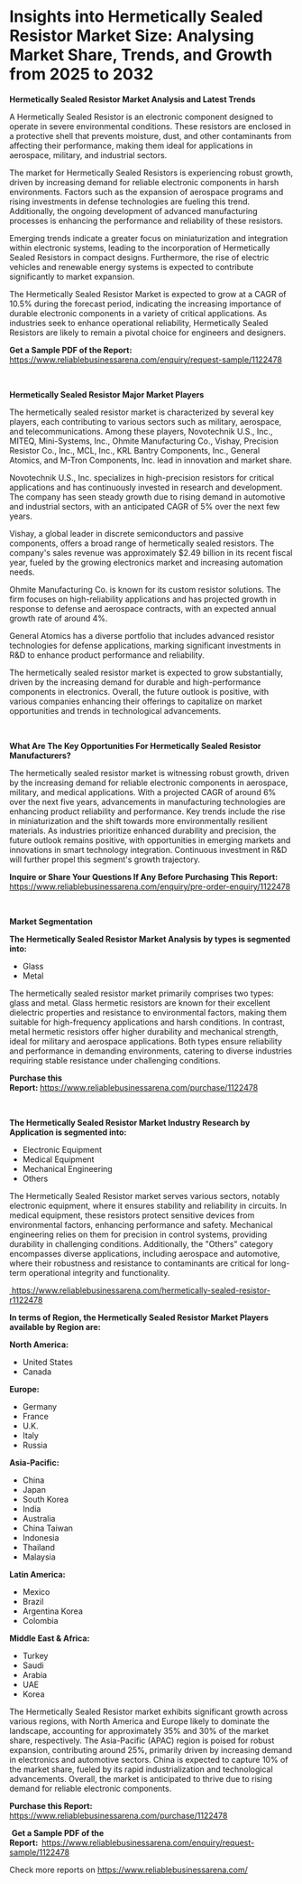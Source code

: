 <p><h1>Insights into Hermetically Sealed Resistor Market Size: Analysing Market Share, Trends, and Growth from 2025 to 2032</h1></p><p><strong>Hermetically Sealed Resistor Market Analysis and Latest Trends</strong></p>
<p><p>A Hermetically Sealed Resistor is an electronic component designed to operate in severe environmental conditions. These resistors are enclosed in a protective shell that prevents moisture, dust, and other contaminants from affecting their performance, making them ideal for applications in aerospace, military, and industrial sectors.</p><p>The market for Hermetically Sealed Resistors is experiencing robust growth, driven by increasing demand for reliable electronic components in harsh environments. Factors such as the expansion of aerospace programs and rising investments in defense technologies are fueling this trend. Additionally, the ongoing development of advanced manufacturing processes is enhancing the performance and reliability of these resistors.</p><p>Emerging trends indicate a greater focus on miniaturization and integration within electronic systems, leading to the incorporation of Hermetically Sealed Resistors in compact designs. Furthermore, the rise of electric vehicles and renewable energy systems is expected to contribute significantly to market expansion.</p><p>The Hermetically Sealed Resistor Market is expected to grow at a CAGR of 10.5% during the forecast period, indicating the increasing importance of durable electronic components in a variety of critical applications. As industries seek to enhance operational reliability, Hermetically Sealed Resistors are likely to remain a pivotal choice for engineers and designers.</p></p>
<p><strong>Get a Sample PDF of the Report:&nbsp;</strong> <a href="https://www.reliablebusinessarena.com/enquiry/request-sample/1122478?utm_campaign=3041&utm_medium=2&utm_source=Github&utm_content=ia&utm_term=07042025&utm_id=hermetically-sealed-resistor">https://www.reliablebusinessarena.com/enquiry/request-sample/1122478</a></p>
<p>&nbsp;</p>
<p><strong>Hermetically Sealed Resistor Major Market Players</strong></p>
<p><p>The hermetically sealed resistor market is characterized by several key players, each contributing to various sectors such as military, aerospace, and telecommunications. Among these players, Novotechnik U.S., Inc., MITEQ, Mini-Systems, Inc., Ohmite Manufacturing Co., Vishay, Precision Resistor Co., Inc., MCL, Inc., KRL Bantry Components, Inc., General Atomics, and M-Tron Components, Inc. lead in innovation and market share.</p><p>Novotechnik U.S., Inc. specializes in high-precision resistors for critical applications and has continuously invested in research and development. The company has seen steady growth due to rising demand in automotive and industrial sectors, with an anticipated CAGR of 5% over the next few years.</p><p>Vishay, a global leader in discrete semiconductors and passive components, offers a broad range of hermetically sealed resistors. The company's sales revenue was approximately $2.49 billion in its recent fiscal year, fueled by the growing electronics market and increasing automation needs.</p><p>Ohmite Manufacturing Co. is known for its custom resistor solutions. The firm focuses on high-reliability applications and has projected growth in response to defense and aerospace contracts, with an expected annual growth rate of around 4%.</p><p>General Atomics has a diverse portfolio that includes advanced resistor technologies for defense applications, marking significant investments in R&D to enhance product performance and reliability.</p><p>The hermetically sealed resistor market is expected to grow substantially, driven by the increasing demand for durable and high-performance components in electronics. Overall, the future outlook is positive, with various companies enhancing their offerings to capitalize on market opportunities and trends in technological advancements.</p></p>
<p>&nbsp;</p>
<p><strong>What Are The Key Opportunities For Hermetically Sealed Resistor Manufacturers?</strong></p>
<p><p>The hermetically sealed resistor market is witnessing robust growth, driven by the increasing demand for reliable electronic components in aerospace, military, and medical applications. With a projected CAGR of around 6% over the next five years, advancements in manufacturing technologies are enhancing product reliability and performance. Key trends include the rise in miniaturization and the shift towards more environmentally resilient materials. As industries prioritize enhanced durability and precision, the future outlook remains positive, with opportunities in emerging markets and innovations in smart technology integration. Continuous investment in R&D will further propel this segment's growth trajectory.</p></p>
<p><strong>Inquire or Share Your Questions If Any Before Purchasing This Report:</strong> <a href="https://www.reliablebusinessarena.com/enquiry/pre-order-enquiry/1122478?utm_campaign=3041&utm_medium=2&utm_source=Github&utm_content=ia&utm_term=07042025&utm_id=hermetically-sealed-resistor">https://www.reliablebusinessarena.com/enquiry/pre-order-enquiry/1122478</a></p>
<p>&nbsp;</p>
<p><strong>Market Segmentation</strong></p>
<p><strong>The Hermetically Sealed Resistor Market Analysis by types is segmented into:</strong></p>
<p><ul><li>Glass</li><li>Metal</li></ul></p>
<p><p>The hermetically sealed resistor market primarily comprises two types: glass and metal. Glass hermetic resistors are known for their excellent dielectric properties and resistance to environmental factors, making them suitable for high-frequency applications and harsh conditions. In contrast, metal hermetic resistors offer higher durability and mechanical strength, ideal for military and aerospace applications. Both types ensure reliability and performance in demanding environments, catering to diverse industries requiring stable resistance under challenging conditions.</p></p>
<p><strong>Purchase this Report:&nbsp;</strong><a href="https://www.reliablebusinessarena.com/purchase/1122478?utm_campaign=3041&utm_medium=2&utm_source=Github&utm_content=ia&utm_term=07042025&utm_id=hermetically-sealed-resistor">https://www.reliablebusinessarena.com/purchase/1122478</a></p>
<p>&nbsp;</p>
<p><strong>The Hermetically Sealed Resistor Market Industry Research by Application is segmented into:</strong></p>
<p><ul><li>Electronic Equipment</li><li>Medical Equipment</li><li>Mechanical Engineering</li><li>Others</li></ul></p>
<p><p>The Hermetically Sealed Resistor market serves various sectors, notably electronic equipment, where it ensures stability and reliability in circuits. In medical equipment, these resistors protect sensitive devices from environmental factors, enhancing performance and safety. Mechanical engineering relies on them for precision in control systems, providing durability in challenging conditions. Additionally, the "Others" category encompasses diverse applications, including aerospace and automotive, where their robustness and resistance to contaminants are critical for long-term operational integrity and functionality.</p></p>
<p><a href="https://www.reliablebusinessarena.com/hermetically-sealed-resistor-r1122478?utm_campaign=3041&utm_medium=2&utm_source=Github&utm_content=ia&utm_term=07042025&utm_id=hermetically-sealed-resistor">&nbsp;https://www.reliablebusinessarena.com/hermetically-sealed-resistor-r1122478</a></p>
<p><strong>In terms of Region, the Hermetically Sealed Resistor Market Players available by Region are:</strong></p>
<p>
    <p> <strong> North America: </strong>
        <ul>
            <li>United States</li>
            <li>Canada</li>
        </ul>
        </p> 
    <p> <strong> Europe: </strong>
        <ul>
            <li>Germany</li>
            <li>France</li>
            <li>U.K.</li>
            <li>Italy</li>
            <li>Russia</li>
        </ul>
        </p> 
    <p> <strong> Asia-Pacific: </strong>
        <ul>
            <li>China</li>
            <li>Japan</li>
            <li>South Korea</li>
            <li>India</li>
            <li>Australia</li>
            <li>China Taiwan</li>
            <li>Indonesia</li>
            <li>Thailand</li>
            <li>Malaysia</li>
        </ul>
        </p> 
    <p> <strong> Latin America: </strong>
        <ul>
            <li>Mexico</li>
            <li>Brazil</li>
            <li>Argentina Korea</li>
            <li>Colombia</li>
        </ul>
        </p> 
    <p> <strong> Middle East & Africa: </strong>
        <ul>
            <li>Turkey</li>
            <li>Saudi</li>
            <li>Arabia</li>
            <li>UAE</li>
            <li>Korea</li>
        </ul>
    </p>
    </p>
<p><p>The Hermetically Sealed Resistor market exhibits significant growth across various regions, with North America and Europe likely to dominate the landscape, accounting for approximately 35% and 30% of the market share, respectively. The Asia-Pacific (APAC) region is poised for robust expansion, contributing around 25%, primarily driven by increasing demand in electronics and automotive sectors. China is expected to capture 10% of the market share, fueled by its rapid industrialization and technological advancements. Overall, the market is anticipated to thrive due to rising demand for reliable electronic components.</p></p>
<p><strong>Purchase this Report: </strong><a href="https://www.reliablebusinessarena.com/purchase/1122478?utm_campaign=3041&utm_medium=2&utm_source=Github&utm_content=ia&utm_term=07042025&utm_id=hermetically-sealed-resistor">https://www.reliablebusinessarena.com/purchase/1122478</a></p>
<p>&nbsp;<strong>Get a Sample PDF of the Report:&nbsp;&nbsp;</strong><a href="https://www.reliablebusinessarena.com/enquiry/request-sample/1122478?utm_campaign=3041&utm_medium=2&utm_source=Github&utm_content=ia&utm_term=07042025&utm_id=hermetically-sealed-resistor">https://www.reliablebusinessarena.com/enquiry/request-sample/1122478</a></p>
<p><strong></strong></p>
<p>Check more reports on <a href="https://www.reliablebusinessarena.com/?utm_campaign=3041&utm_medium=2&utm_source=Github&utm_content=ia&utm_term=07042025&utm_id=hermetically-sealed-resistor">https://www.reliablebusinessarena.com/</a></p>